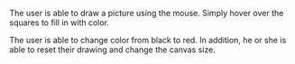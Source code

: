 The user is able to draw a picture using the mouse. Simply hover over the squares to fill in with color.

The user is able to change color from black to red. In addition, he or she is able to reset their drawing and change the canvas size.